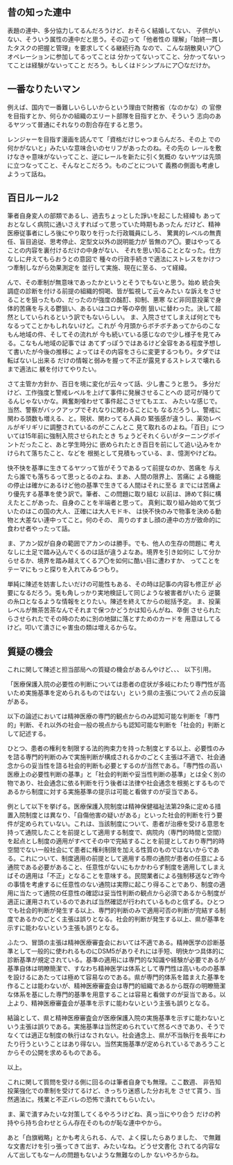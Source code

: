 ﻿## 昔の知った連中

表題の連中、多分協力してるんだろうけど、おそらく結婚してない、
子供がいない、そういう属性の連中だと思う。その辺って「他者性の
理解」「始終一貫したタスクの把握と管理」を要求してくる継続行為
なので、こんな胡散臭いア〇オペレーションに参加してるってことは
分かってないってこと、分かってないってことは経験がないってこと
だろう。もしくはドシンプルにア〇なだけか。


## 一番なりたいマン

例えば、国内で一番難しいらしいからという理由で財務省（なのかな）の
官僚を目指すとか、何らかの組織のエリート部隊を目指すとか、そういう
志向のあるヤツって普通にそれなりの割合存在すると思う。

レンジャーを目指す漫画を読んでて「資格だけじゃつまらんだろ、その上
での何かがないと」みたいな意味合いのセリフがあったのね。その先の
レールを敷けなきゃ意味がないってこと、逆にレールを新たに引く気概の
ないヤツは先頭に立つなってこと、そんなとこだろう。ものごとについて
義務の側面も考慮しようって話ね。


## 百日ルール2

筆者自身変人の部類であるし、過去ちょっとした諍いを起こした経緯も
あっておとなしく病院に通いさえすればって思っていた時期もあったん
だけど、精神医療従事者にしろ後にやり取りを行った行政職員にしろ、
驚異的レベルの無責任、盲目追従、思考停止、定型文以外の説明能力が
皆無のア〇。要はやってることの内容を裏付けるだけの中身がない、
それを思い知ることとなった。仕方なしに弁えてもらおうとの意図で
種々の行政手続きで適法にストレスをかけつつ牽制しながら効果測定を
並行して実施、現在に至る、って経緯。

んで、その牽制が無意味であったかというとそうでもないと思う。始め
統合失調症の診断を付ける前提の組織的恫喝、皆が監視して云々みたい
な訴えをさせることを狙ったもの、だったのが強度の酩酊、抑制、悪寒
など非同意投薬で身体的苦痛を与える鬱狙い、あるいはコロナ等の卒倒
狙いに替わった。決して超然としていられるという訳でもないらしい。
ま、入院させてしまえば何とでもなるってことかもしれないけど。これが
今月頭からボチボチあってからのこなもん地域の件、そしてその流れが
今も続いている感じなので少し様子を見てみる。こなもん地域の記事では
あてずっぽうではあるけど全容をある程度予想して書いたが今後の推移に
よってはその内容をさらに変更するつもり。タダでは転ばないし出来る
だけの情報と弱みを握って不正が露見するストレスで壊れるまで適法に
躾を付けてやりたい。

さて主管か方針か、百日を境に変化が云々って話、少し書こうと思う。
多分だけど、工作強度と警戒レベルを上げて事件に発展させることへの
認可が降りてるんじゃないかな。興奮剤喰わせて事件起こさせてもエエ、
みたいな感じで。当然、警察がバックアップでそれなりに関わることにも
なるだろうし、警戒に関わる頭数も増える、と。現状、関わってる人員の
緊張感が違うし、薬効レベルがギリギリに調整されているのがここんとこ
見て取れるのよね。「百日」については15年前に強制入院させられたとき
ちょうどそれくらいがターニングポイントだったこと、あと学生時分に
嵌められたとき百日を前にして追い込みをかけられて落ちたこと、などを
根拠として見積もっている、ま、憶測やけどね。

快不快を基準に生きてるヤツって皆がそうであるって前提なのか、苦痛を
与えたら誰でも落ちるって思っとるのよね、まあ、人間の限界上、苦痛に
よる機能の停止は確かにあるけど他の基準で生きてる人間はそれに至る
までには苦痛より優先する基準を使う訳で。筆者、この問題に取り組む
以前は、諦めて斜に構えたとこがあった、自身のことを半端者と思って。
真剣に取り組み始めて気づいたのはこの国の大人、正確には大人モドキ、
は快不快のみで物事を決める動物と大差ない連中ってこと。何のその、
周りのすまし顔の連中の方が致命的に食わせ者やったって話。

ま、アカン奴が自身の範囲でアカンのは勝手。でも、他人の生存の問題に
考えなしに土足で踏み込んでくるのは話が違うよなあ。境界を引き如何に
して分からせるか、境界を踏み越えてくるア〇を如何に酷い目に遭わすか、
ってことをテーマにもっと探りを入れてみるつもり。

単純に陳述を妨害したいだけの可能性もある、その時は記事の内容も修正が
必要になるだろう。兎も角しっかり実地検証して同じような被害者がいたら
逆襲の糸口となるような情報をとりたい。陳述を終えてからの総括予定。
ま、投薬レベルが無茶苦茶なんでそれまで保つかどうかは知らんがね、卒倒
させられたらさせられたでその時のために別の地獄に落とすためのカードを
用意はしてるけど。叩いて潰さにゃ害虫の類は増えるからな。


## 質疑の機会

これに関して陳述と担当部局への質疑の機会があるんやけど、、、
以下引用。

「医療保護入院の必要性の判断については患者の症状が多岐にわたり専門性が高いため実施基準を定められるものではない」という県の主張について２点の反論がある。

以下の論述においては精神医療の専門的観点からのみ認知可能な判断を「専門的」判断、それ以外の社会一般の視点からも認知可能な判断を「社会的」判断として記述する。

ひとつ、患者の権利を制限する法的拘束力を持った制度とする以上、必要性のみを諮る専門的判断のみで実施判断が構成されるかのごとく主張は不適で、社会通念からの妥当性を諮る社会的判断も必要とするのが当然である。「専門性の高い医療上の必要性判断の基準」と「社会的判断や妥当性判断の基準」とは全く別の物であり、社会通念に依る判断を行う後者は法律や社会通念を根拠とするものであるから制度に対する実施基準の提示は可能と看做すのが妥当である。

例として以下を挙げる。医療保護入院制度は精神保健福祉法第29条に定める措置入院制度とは異なり、「自傷他害の疑いがある」といった社会的判断を行う要件が定められていない。これは、当該制度について、患者が治療を受ける意思を持って通院したことを前提として適用する制度で、病院内（専門的時間と空間）を起点とし制度の適用がすべてその中で完結することを前提としており専門的時空間でない一般社会にて患者に権利制限を加える性質のものではないからである。これについて、制度適用の前提として適用する際の通院が患者の任意による通院である必要があること、任意性がないにもかかわらず制度を適用してしまえばその適用は「不正」となることを意味する。民間業者による強制移送など昨今の事情を考慮するに任意性のない通院は実際に起こり得ることであり、制度の適用に当たって通院の任意性の確認は妥当性判断の観点から必須であるから制度が適正に運用されているのであれば当然確認が行われているものと信ずる。ひとつでも社会的判断が発生する以上、専門的判断のみで適用可否の判断が完結する制度であるかのごとく主張は誤りとなる。社会的判断が発生する以上、県が基準を示すに能わないという主張も誤りとなる。

ふたつ、冒頭の主張は精神医療審査会においては不適である。精神医学の診断基準として一般的に使われるものにDSM5がありそれには手短、明快かつ具体的に診断基準が規定されている。基準の適用には専門的な知識や経験が必要であるが基準自体は明瞭簡潔で、すなわち精神医学は体系として専門性は高いものの基準を設けるにあたっては極めて容易なのである。県が専門的体系を踏まえた基準を作ることは能わないが、精神医療審査会は専門的組織であるから既存の明瞭簡潔な体系を基にした専門的基準を用意することは容易と看做すのが妥当である。以上より、精神医療審査会が基準を示すに能わないという主張も誤りとなる。

結論として、県と精神医療審査会が医療保護入院の実施基準を示すに能わないという主張は誤りである。実施基準は当然定められていて然るべきであり、そうでなくては適正な制度の執行はなされない。社会通念上、県が不当執行を長年にわたり行うということはあり得ない。当然実施基準が定められているであろうことからその公開を求めるものである。

以上。

これに関して質問を受ける側に回るのは筆者自身でも無理。ここ数週、
非告知投薬強化での牽制を受けてるけど、きっちり迷惑した分お礼を
させて貰う、当然適法に。残業と不正バレの恐怖で潰れてもらいたい。

ま、薬で潰すみたいな対策してくるやろうけどね、真っ当にやり合う
だけの矜持やら持ち合わせとらん存在そのものが恥な連中やから。

あと「白旗戦略」とかも考えられる、んで、よく探したらありました、
で無難な文書だけを引っ張ってきて出す、みたいなね。どうせ文書化
されてる内容なんて出してもなーんの問題もないような無難なのしか
ないやろからね。
